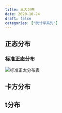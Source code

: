 ```yaml
---
title: 三大分布
date: 2020-10-24
draft: false
categories: ["统计学系列"]
---
```


## 正态分布



### 标准正态分布

![标准正太分布表](http://note.youdao.com/yws/public/resource/169af58e4389736cc3fb3adf1fa7779e/xmlnote/WEBRESOURCEf43974f623bb154af4e0d9cca0bb1f99/28644)


## 卡方分布

## t分布


